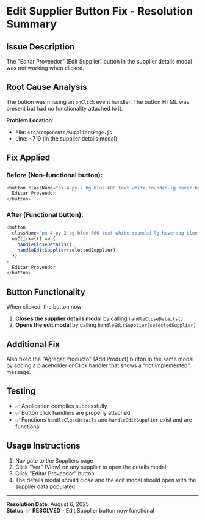 # Edit Supplier Button Fix - Resolution Summary

## Issue Description
The "Editar Proveedor" (Edit Supplier) button in the supplier details modal was not working when clicked.

## Root Cause Analysis
The button was missing an `onClick` event handler. The button HTML was present but had no functionality attached to it.

**Problem Location**: 
- File: `src/components/SuppliersPage.js`
- Line: ~719 (in the supplier details modal)

## Fix Applied

### Before (Non-functional button):
```javascript
<button className="px-4 py-2 bg-blue-600 text-white rounded-lg hover:bg-blue-700 focus:outline-none focus:ring-2 focus:ring-blue-500 focus:ring-offset-2">
  Editar Proveedor
</button>
```

### After (Functional button):
```javascript
<button 
  className="px-4 py-2 bg-blue-600 text-white rounded-lg hover:bg-blue-700 focus:outline-none focus:ring-2 focus:ring-blue-500 focus:ring-offset-2"
  onClick={() => {
    handleCloseDetails();
    handleEditSupplier(selectedSupplier);
  }}
>
  Editar Proveedor
</button>
```

## Button Functionality
When clicked, the button now:
1. **Closes the supplier details modal** by calling `handleCloseDetails()`
2. **Opens the edit modal** by calling `handleEditSupplier(selectedSupplier)`

## Additional Fix
Also fixed the "Agregar Producto" (Add Product) button in the same modal by adding a placeholder onClick handler that shows a "not implemented" message.

## Testing
- ✅ Application compiles successfully
- ✅ Button click handlers are properly attached
- ✅ Functions `handleCloseDetails` and `handleEditSupplier` exist and are functional

## Usage Instructions
1. Navigate to the Suppliers page
2. Click "Ver" (View) on any supplier to open the details modal
3. Click "Editar Proveedor" button
4. The details modal should close and the edit modal should open with the supplier data populated

---

**Resolution Date**: August 6, 2025  
**Status**: ✅ **RESOLVED** - Edit Supplier button now functional
